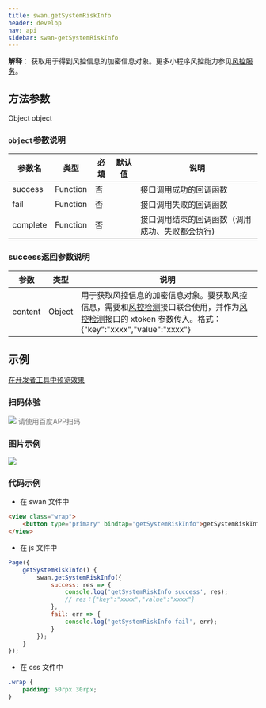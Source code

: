 ```yaml
---
title: swan.getSystemRiskInfo
header: develop
nav: api
sidebar: swan-getSystemRiskInfo
---
```


 

**解释**： 获取用于得到风控信息的加密信息对象。更多小程序风控能力参见[风控服务](https://smartprogram.baidu.com/docs/develop/serverapi/open_risk_power/)。

 
## 方法参数 

Object object

### `object`参数说明 

|参数名|类型|必填|默认值|说明|
|----|----|----|----|----|
|success|Function|否| |接口调用成功的回调函数|
|fail|Function|否| |接口调用失败的回调函数|
|complete|Function|否| |接口调用结束的回调函数（调用成功、失败都会执行)|

### success返回参数说明 

|参数|类型|说明|
|----|----|----|
|content|Object|用于获取风控信息的加密信息对象。要获取风控信息，需要和[风控检测](/develop/serverapi/open_risk_power/#detectrisk/)接口联合使用，并作为[风控检测](/develop/serverapi/open_risk_power/#detectrisk/)接口的 xtoken 参数传入。格式：{"key":"xxxx","value":"xxxx"}|
## 示例

<a href="swanide://fragment/e8f8b341e79ae777f0e8c9fcd46395321561118230856" title="在开发者工具中预览效果" target="_self">在开发者工具中预览效果</a>

### 扫码体验

<div class='scan-code-container'>
    <img src="https://b.bdstatic.com/miniapp/assets/images/doc_demo/fragment_getSystemRiskInfo.png" class="demo-qrcode-image" />
    <font color=#777 12px>请使用百度APP扫码</font>
</div>

###  图片示例  


<div class="m-doc-custom-examples">
    <div class="m-doc-custom-examples-correct">
        <img src="https://b.bdstatic.com/miniapp/images/getSystemRiskInfo.gif">
    </div>
    <div class="m-doc-custom-examples-correct">
        <img src=" ">
    </div>
    <div class="m-doc-custom-examples-correct">
        <img src=" ">
    </div>     
</div>

### 代码示例 



* 在 swan 文件中

```html
<view class="wrap">
    <button type="primary" bindtap="getSystemRiskInfo">getSystemRiskInfo</button>
</view>
```

* 在 js 文件中

```js
Page({
    getSystemRiskInfo() {
        swan.getSystemRiskInfo({
            success: res => {
                console.log('getSystemRiskInfo success', res);
                // res：{"key":"xxxx","value":"xxxx"}
            },
            fail: err => {
                console.log('getSystemRiskInfo fail', err);
            }
        });
    }
});
```
* 在 css 文件中

```css
.wrap {
    padding: 50rpx 30rpx;
}
```